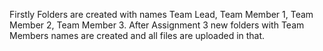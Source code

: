 Firstly Folders are created with names Team Lead, Team Member 1, Team Member 2, Team Member 3. After Assignment 3 new folders with Team Members names are created and all files are uploaded in that.
